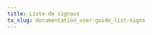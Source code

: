 ```yaml
---
title: Liste de signaux
tx_slug: documentation_user-guide_list-signs
---
```




<object data="https://raw.githubusercontent.com/opengisch/signalo/refs/heads/master/doc/official-sign-fr.pdf" type="application/pdf">
    <embed src="https://raw.githubusercontent.com/opengisch/signalo/refs/heads/master/doc/official-sign-fr.pdf" type="application/pdf" />
</object>
